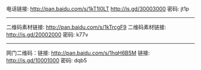 电话链接: http://pan.baidu.com/s/1kT1l0LT 
http://is.gd/30003000
密码: jt1p
***
二维码素材链接: http://pan.baidu.com/s/1kTrcgF9 
二维码素材链接: http://is.gd/20002000
密码: k77v
***
网门二维码：链接: http://pan.baidu.com/s/1hqH6B5M 
链接: http://is.gd/10001000
密码: dqb5
